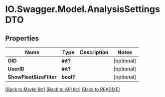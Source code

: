 # IO.Swagger.Model.AnalysisSettingsDTO
## Properties

Name | Type | Description | Notes
------------ | ------------- | ------------- | -------------
**OID** | **int?** |  | [optional] 
**UserID** | **int?** |  | [optional] 
**ShowFleetSizeFilter** | **bool?** |  | [optional] 

[[Back to Model list]](../README.md#documentation-for-models) [[Back to API list]](../README.md#documentation-for-api-endpoints) [[Back to README]](../README.md)

